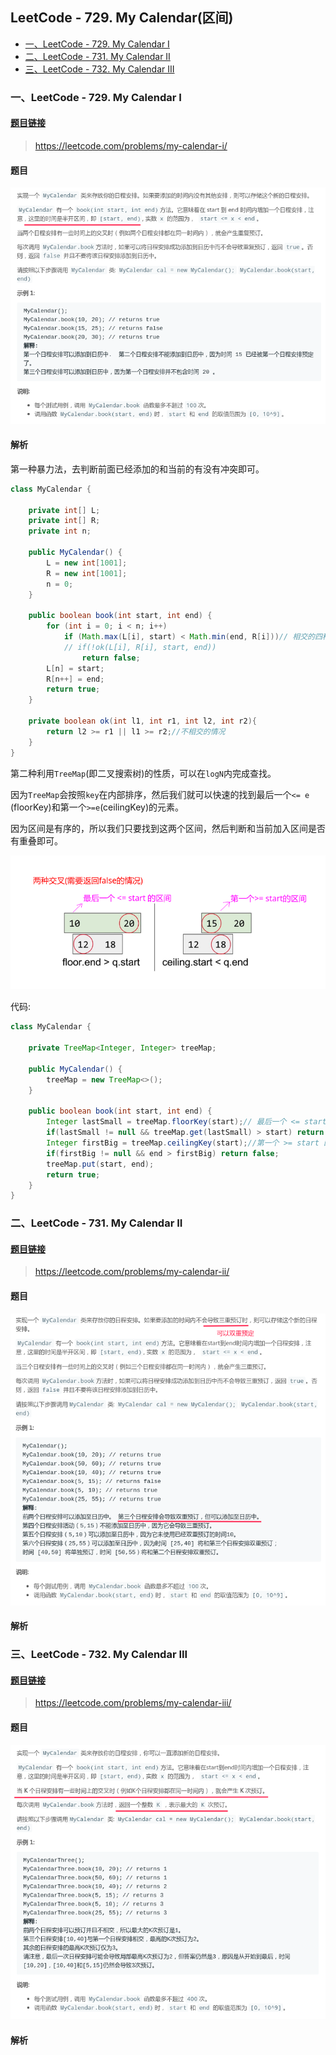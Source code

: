 ## LeetCode - 729. My Calendar(区间)

* [一、LeetCode - 729. My Calendar I](#一leetcode---729-my-calendar-i)
* [二、LeetCode - 731. My Calendar II](#二leetcode---731-my-calendar-ii)
* [三、LeetCode - 732. My Calendar III](#三leetcode---732-my-calendar-iii)

### 一、LeetCode - 729. My Calendar I

#### [题目链接](https://leetcode.com/problems/my-calendar-i/)
> https://leetcode.com/problems/my-calendar-i/

#### 题目

![729_t_.png](images/729_t_.png)

#### 解析

第一种暴力法，去判断前面已经添加的和当前的有没有冲突即可。

```java
class MyCalendar {

    private int[] L;
    private int[] R;
    private int n;

    public MyCalendar() {
        L = new int[1001];
        R = new int[1001];
        n = 0;
    }

    public boolean book(int start, int end) {
        for (int i = 0; i < n; i++)
            if (Math.max(L[i], start) < Math.min(end, R[i]))// 相交的四种情况
            // if(!ok(L[i], R[i], start, end))
                return false;
        L[n] = start;
        R[n++] = end;
        return true;
    }

    private boolean ok(int l1, int r1, int l2, int r2){
        return l2 >= r1 || l1 >= r2;//不相交的情况
    }
}
```

第二种利用`TreeMap`(即二叉搜索树)的性质，可以在`logN`内完成查找。

因为`TreeMap`会按照`key`在内部排序，然后我们就可以快速的找到最后一个`<= e` (floorKey)和第一个`>=e`(ceilingKey)的元素。

因为区间是有序的，所以我们只要找到这两个区间，然后判断和当前加入区间是否有重叠即可。

![729_s.png](images/729_s.png)

代码:

```java
class MyCalendar {

    private TreeMap<Integer, Integer> treeMap;

    public MyCalendar() {
        treeMap = new TreeMap<>();
    }

    public boolean book(int start, int end) {
        Integer lastSmall = treeMap.floorKey(start);// 最后一个 <= start的
        if(lastSmall != null && treeMap.get(lastSmall) > start) return false;
        Integer firstBig = treeMap.ceilingKey(start);//第一个 >= start 的
        if(firstBig != null && end > firstBig) return false;
        treeMap.put(start, end);
        return true;
    }
}
```

### 二、LeetCode - 731. My Calendar II

#### [题目链接](https://leetcode.com/problems/my-calendar-ii/)
> https://leetcode.com/problems/my-calendar-ii/

#### 题目

![731_t.png](images/731_t.png)

#### 解析

### 三、LeetCode - 732. My Calendar III

#### [题目链接](https://leetcode.com/problems/my-calendar-iii/)
> https://leetcode.com/problems/my-calendar-iii/

#### 题目

![732_t.png](images/732_t.png)

#### 解析
